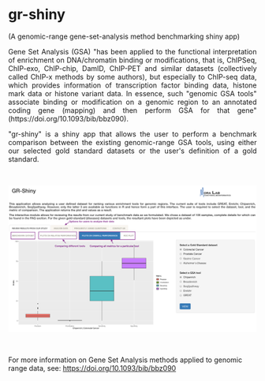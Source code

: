 # gr-shiny
(A genomic-range gene-set-analysis method benchmarking shiny app)

<p align = "justify"> Gene Set Analysis (GSA) "has been applied to the functional interpretation of enrichment on DNA/chromatin binding or modifications, that is, ChIPSeq, ChIP-exo, ChIP-chip, DamID, ChIP-PET and similar datasets (collectively called ChIP-x methods by some authors), but especially to ChIP-seq data, which provides information of transcription factor binding data, histone mark data or histone variant data. In essence, such "genomic GSA tools" associate binding or modification on a genomic region to an annotated coding gene (mapping) and then perform GSA for that gene" (https://doi.org/10.1093/bib/bbz090). </p>

<p align= "justify"> "gr-shiny" is a shiny app that allows the user to perform a benchmark comparison between the existing genomic-range GSA tools, using either our selected gold standard datasets or the user's definition of a gold standard. </p>

<br>

![](./www/GRShinySnapshot.png)

<br>

For more information on Gene Set Analysis methods applied to genomic range data, see: https://doi.org/10.1093/bib/bbz090
